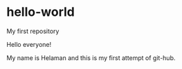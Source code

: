 # hello-world
My first repository

Hello everyone!

My name is Helaman and this is my first attempt of git-hub.
